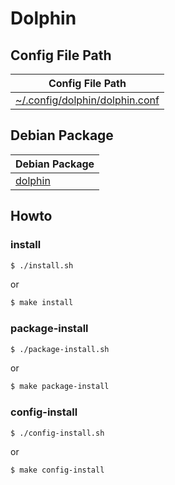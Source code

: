 
# Dolphin


## Config File Path

| Config File Path |
| --- |
| [~/.config/dolphin/dolphin.conf](./asset/overlay/etc/skel/.config/dolphin/dolphin.conf) |


## Debian Package

| Debian Package |
| --- |
| [dolphin](https://packages.debian.org/sid/dolphin) |


## Howto


### install

``` sh
$ ./install.sh
```

or

``` sh
$ make install
```


### package-install

``` sh
$ ./package-install.sh
```

or

``` sh
$ make package-install
```


### config-install

``` sh
$ ./config-install.sh
```

or

``` sh
$ make config-install
```
